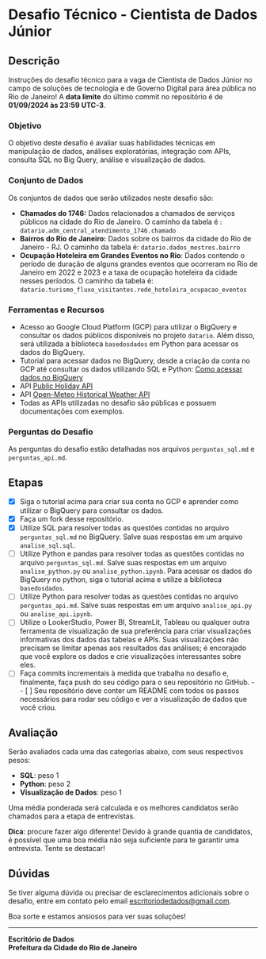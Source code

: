 # Desafio Técnico - Cientista de Dados Júnior

## Descrição

Instruções do desafio técnico para a vaga de Cientista de Dados Júnior no campo de soluções de tecnologia e de Governo Digital para área pública no Rio de Janeiro! A **data limite** do último commit no repositório é de **01/09/2024 às 23:59 UTC-3**.

### Objetivo

O objetivo deste desafio é avaliar suas habilidades técnicas em manipulação de dados, análises exploratórias, integração com APIs, consulta SQL no Big Query, análise e visualização de dados.

### Conjunto de Dados

Os conjuntos de dados que serão utilizados neste desafio são:

- **Chamados do 1746:** Dados relacionados a chamados de serviços públicos na cidade do Rio de Janeiro. O caminho da tabela é : `datario.adm_central_atendimento_1746.chamado`
- **Bairros do Rio de Janeiro:** Dados sobre os bairros da cidade do Rio de Janeiro - RJ. O caminho da tabela é: `datario.dados_mestres.bairro`
- **Ocupação Hoteleira em Grandes Eventos no Rio**: Dados contendo o período de duração de alguns grandes eventos que ocorreram no Rio de Janeiro em 2022 e 2023 e a taxa de ocupação hoteleira da cidade nesses períodos. O caminho da tabela é: `datario.turismo_fluxo_visitantes.rede_hoteleira_ocupacao_eventos`

### Ferramentas e Recursos

- Acesso ao Google Cloud Platform (GCP) para utilizar o BigQuery e consultar os dados públicos disponíveis no projeto `datario`. Além disso, será utilizada a biblioteca `basedosdados` em Python para acessar os dados do BigQuery.
- Tutorial para acessar dados no BigQuery, desde a criação da conta no GCP até consultar os dados utilizando SQL e Python: [Como acessar dados no BigQuery](https://docs.dados.rio/tutoriais/como-acessar-dados/)
- API [Public Holiday API](https://date.nager.at/Api)
- API [Open-Meteo Historical Weather API](https://open-meteo.com/)
- Todas as APIs utilizadas no desafio são públicas e possuem documentações com exemplos.

### Perguntas do Desafio

As perguntas do desafio estão detalhadas nos arquivos `perguntas_sql.md` e `perguntas_api.md`.

## Etapas

- [x] Siga o tutorial acima para criar sua conta no GCP e aprender como utilizar o BigQuery para consultar os dados.
- [x] Faça um fork desse repositório.
- [x] Utilize SQL para resolver todas as questões contidas no arquivo `perguntas_sql.md` no BigQuery. Salve suas respostas em um arquivo `analise_sql.sql`.
- [ ] Utilize Python e pandas para resolver todas as questões contidas no arquivo `perguntas_sql.md`. Salve suas respostas em um arquivo `analise_python.py` ou `analise_python.ipynb`. Para acessar os dados do BigQuery no python, siga o tutorial acima e utilize a biblioteca `basedosdados`.
- [ ] Utilize Python para resolver todas as questões contidas no arquivo `perguntas_api.md`. Salve suas respostas em um arquivo `analise_api.py` ou `analise_api.ipynb`.
- [ ] Utilize o LookerStudio, Power BI, StreamLit, Tableau ou qualquer outra ferramenta de visualização de sua preferência para criar visualizações informativas dos dados das tabelas e APIs. Suas visualizações não precisam se limitar apenas aos resultados das análises; é encorajado que você explore os dados e crie visualizações interessantes sobre eles.
- [ ] Faça commits incrementais à medida que trabalha no desafio e, finalmente, faça push do seu código para o seu repositório no GitHub. - - [ ] Seu repositório deve conter um README com todos os passos necessários para rodar seu código e ver a visualização de dados que você criou.

## Avaliação

Serão avaliados cada uma das categorias abaixo, com seus respectivos pesos:

- **SQL**: peso 1
- **Python**: peso 2
- **Visualização de Dados**: peso 1

Uma média ponderada será calculada e os melhores candidatos serão chamados para a etapa de entrevistas.

**Dica**: procure fazer algo diferente! Devido à grande quantia de candidatos, é possível que uma boa média não seja suficiente para te garantir uma entrevista. Tente se destacar!

## Dúvidas

Se tiver alguma dúvida ou precisar de esclarecimentos adicionais sobre o desafio, entre em contato pelo email escritoriodedados@gmail.com.

Boa sorte e estamos ansiosos para ver suas soluções!

---

**Escritório de Dados**  
**Prefeitura da Cidade do Rio de Janeiro**
